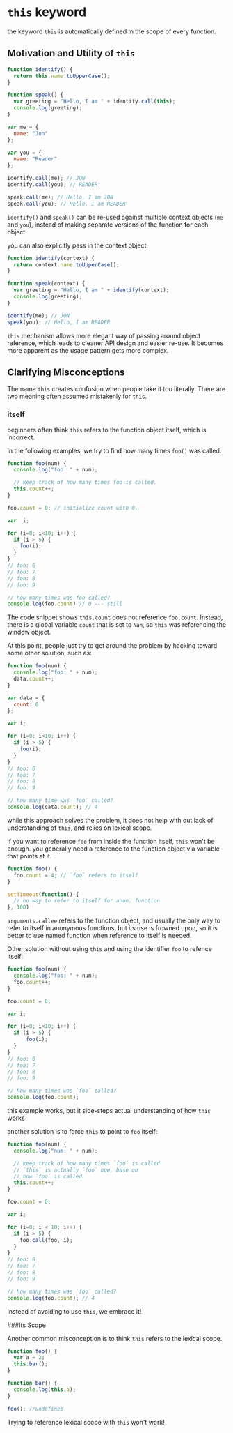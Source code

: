 # `this` keyword

the keyword `this` is automatically defined in the scope of every function.

## Motivation and Utility of `this`

```javascript
function identify() {
  return this.name.toUpperCase();
}

function speak() {
  var greeting = "Hello, I am " + identify.call(this);
  console.log(greeting);
}

var me = {
  name: "Jon"
};

var you = {
  name: "Reader"
};

identify.call(me); // JON
identify.call(you); // READER

speak.call(me); // Hello, I am JON
speak.call(you); // Hello, I am READER
```

`identify()` and `speak()` can be re-used against multiple context objects (`me` and `you`), instead of making separate versions of the function for each object.

you can also explicitly pass in the context object.
```javascript
function identify(context) {
  return context.name.toUpperCase();
}

function speak(context) {
  var greeting = "Hello, I am " + identify(context);
  console.log(greeting);
}

identify(me); // JON
speak(you); // Hello, I am READER
```

`this` mechanism allows more elegant way of passing around object reference, which leads to cleaner API design and easier re-use. It becomes more apparent as the usage pattern gets more complex.

## Clarifying Misconceptions

The name `this` creates confusion when people take it too literally. There are two meaning often assumed mistakenly for `this`.

### itself

beginners often think `this` refers to the function object itself, which is incorrect.

In the following examples, we try to find how many times `foo()` was called.

```javascript
function foo(num) {
  console.log("foo: " + num);

  // keep track of how many times foo is called.
  this.count++;
}

foo.count = 0; // initialize count with 0.

var  i;

for (i=0; i<10; i++) {
  if (i > 5) {
    foo(i);
  }
}
// foo: 6
// foo: 7
// foo: 8
// foo: 9

// how many times was foo called?
console.log(foo.count) // 0 --- still
```

The code snippet shows `this.count` does not reference `foo.count`. Instead, there is a global variable `count` that is set to `Nan`, so `this` was referencing the window object.

At this point, people just try to get around the problem by hacking toward some other solution, such as:

```javascript
function foo(num) {
  console.log("foo: " + num);
  data.count++;
}

var data = {
  count: 0
};

var i;

for (i=0; i<10; i++) {
  if (i > 5) {
    foo(i);
  }
}
// foo: 6
// foo: 7
// foo: 8
// foo: 9

// how many time was `foo` called?
console.log(data.count); // 4
```

while this approach solves the problem, it does not help with out lack of understanding of `this`, and relies on lexical scope.

if you want to reference `foo` from inside the function itself, `this` won't be enough. you generally need a reference to the function object via variable that points at it.

```javascript
function foo() {
  foo.count = 4; // `foo` refers to itself
}

setTimeout(function() {
  // no way to refer to itself for anon. function
}, 100)
```

`arguments.callee` refers to the function object, and usually the only way to refer to itself in anonymous functions, but its use is frowned upon, so it is better to use named function when reference to itself is needed.

Other solution without using `this` and using the identifier `foo` to refence itself:

```javascript
function foo(num) {
  console.log("foo: " + num);
  foo.count++;
}

foo.count = 0;

var i;

for (i=0; i<10; i++) {
  if (i > 5) {
      foo(i);
  }
}
// foo: 6
// foo: 7
// foo: 8
// foo: 9

// how many times was `foo` called?
console.log(foo.count);
```

this example works, but it side-steps actual understanding of how `this` works

another solution is to force `this` to point to `foo` itself:

```javascript
function foo(num) {
  console.log("num: " + num);

  // keep track of how many times `foo` is called
  // `this` is actually `foo` now, base on
  // how `foo` is called
  this.count++;
}

foo.count = 0;

var i;

for (i=0; i < 10; i++) {
  if (i > 5) {
    foo.call(foo, i);
  }
}
// foo: 6
// foo: 7
// foo: 8
// foo: 9

// how many times was `foo` called?
console.log(foo.count); // 4
```

Instead of avoiding to use `this`, we embrace it!

###Its Scope

Another common misconception is to think `this` refers to the lexical scope.

```javascript
function foo() {
  var a = 2;
  this.bar();
}

function bar() {
  console.log(this.a);
}

foo(); //undefined
```

Trying to reference lexical scope with `this` won't work!
